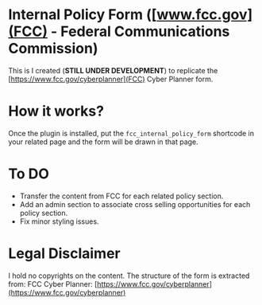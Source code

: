 # Internal Policy Form ([www.fcc.gov](FCC) - Federal Communications Commission)
    
This is      I created (**STILL UNDER DEVELOPMENT**) to replicate the [https://www.fcc.gov/cyberplanner](FCC) Cyber Planner form.

# How it works?

Once the plugin is installed, put the `fcc_internal_policy_form` shortcode in your related page and the form will be drawn in that page.

# To DO

- Transfer the content from FCC for each related policy section.
- Add an admin section to associate cross selling opportunities for each policy section.
- Fix minor styling issues.

# Legal Disclaimer

I hold no copyrights on the content. The structure of the form is extracted from: FCC Cyber Planner: [https://www.fcc.gov/cyberplanner](https://www.fcc.gov/cyberplanner)
